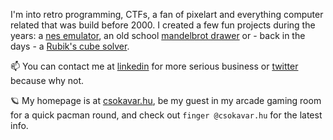 I'm into retro programming, CTFs, a fan of pixelart and everything computer related that was build before 2000. I created a few fun projects during the years: a [nes emulator](https://nes.csokavar.hu), an old school [mandelbrot drawer](https://mandelbrot.csokavar.hu) or - back in the days -  a [Rubik's cube solver](https://rubik.csokavar.hu).

📫 You can contact me at [linkedin](https://www.linkedin.com/in/ncsdavid/) for more serious business or [twitter](https://twitter.com/encse) because why not.

 🪐 My homepage is at [csokavar.hu](https://csokavar.hu/about), be my guest in my arcade gaming room for a quick pacman round, and check out `finger @csokavar.hu` for the latest info.
